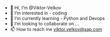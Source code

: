 - 👋 Hi, I’m @Viktor-Velkov
- 👀 I’m interested in - coding
- 🌱 I’m currently learning - Python and Devops 
- 💞️ I’m looking to collaborate on ...
- 📫 How to reach me viktor.velkov@sap.com

<!---
Viktor-Velkov/Viktor-Velkov is a ✨ special ✨ repository because its `README.md` (this file) appears on your GitHub profile.
You can click the Preview link to take a look at your changes.
--->
